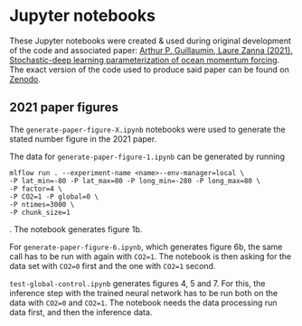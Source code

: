 # Jupyter notebooks
[gz21-paper-code-zenodo]: https://zenodo.org/record/5076046#.ZF4ulezMLy8
[gz21-paper-agupubs]: https://agupubs.onlinelibrary.wiley.com/doi/10.1029/2021MS002534
These Jupyter notebooks were created & used during original development of the
code and associated paper: [Arthur P. Guillaumin, Laure Zanna (2021).
Stochastic-deep learning parameterization of ocean momentum
forcing][gz21-paper-agupubs]. The exact version of the code used to produce said
paper can be found on [Zenodo][gz21-paper-code-zenodo]. 

## 2021 paper figures
The `generate-paper-figure-X.ipynb` notebooks were used to generate the stated
number figure in the 2021 paper.

The data for `generate-paper-figure-1.ipynb` can be generated by running

```
mlflow run . --experiment-name <name>--env-manager=local \
-P lat_min=-80 -P lat_max=80 -P long_min=-280 -P long_max=80 \
-P factor=4 \
-P CO2=1 -P global=0 \
-P ntimes=3000 \
-P chunk_size=1
```
. The notebook generates figure 1b. 

For `generate-paper-figure-6.ipynb`, which generates figure 6b, the same call has to be run with again with `CO2=1`. The notebook is then asking for the data set with `CO2=0` first and the one with `CO2=1` second.

`test-global-control.ipynb` generates figures 4, 5 and 7. For this, the inference step with the trained neural network has to be run both on the data with `CO2=0` and `CO2=1`. The notebook needs the data processing run data first, 
and then the inference data.
